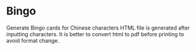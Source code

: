 # Bingo
Generate Bingo cards for Chinese characters
HTML file is generated after inputting characters. It is better to convert html to pdf before printing to avoid format change.
